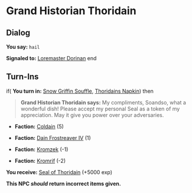 # Grand Historian Thoridain
## Dialog

**You say:** `hail`



**Signaled to:**  [Loremaster Dorinan](/npc/115015)
end


## Turn-Ins





if( **You turn in:** [Snow Griffin Souffle](/item/1428), [Thoridains Napkin](/item/1418)) then


>**Grand Historian Thoridain says:** My compliments, Soandso, what a wonderful dish! Please accept my personal Seal as a token of my appreciation. May it give you power over your adversaries.


* __Faction:__ [Coldain](/faction/406) (5)


* __Faction:__ [Dain Frostreaver IV](/faction/405) (1)


* __Faction:__ [Kromzek](/faction/448) (-1)


* __Faction:__ [Kromrif](/faction/419) (-2)


 **You receive:**  [Seal of Thoridain](/item/1422) (+5000 exp)

**This NPC *should* return incorrect items given.**
